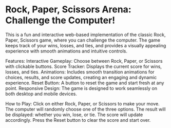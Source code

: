 # Rock, Paper, Scissors Arena: Challenge the Computer!
This is a fun and interactive web-based implementation of the classic Rock, Paper, Scissors game, where you can challenge the computer. The game keeps track of your wins, losses, and ties, and provides a visually appealing experience with smooth animations and intuitive controls.

Features:
Interactive Gameplay: Choose between Rock, Paper, or Scissors with clickable buttons.
Score Tracker: Displays the current score for wins, losses, and ties.
Animations: Includes smooth transition animations for choices, results, and score updates, creating an engaging and dynamic experience.
Reset Button: A button to reset the game and start fresh at any point.
Responsive Design: The game is designed to work seamlessly on both desktop and mobile devices.

How to Play:
Click on either Rock, Paper, or Scissors to make your move.
The computer will randomly choose one of the three options.
The result will be displayed: whether you win, lose, or tie.
The score will update accordingly.
Press the Reset button to clear the score and start over.
